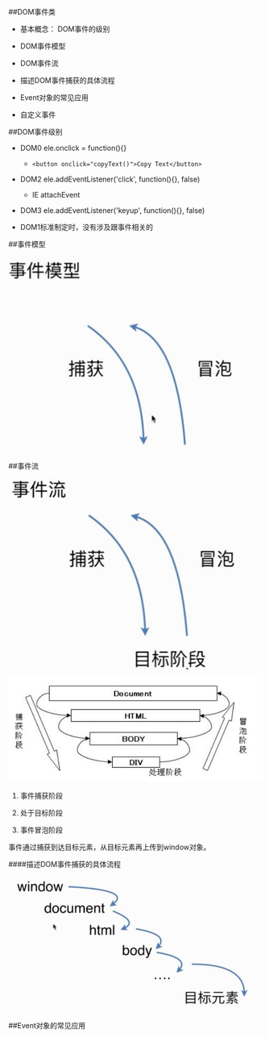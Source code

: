 ##DOM事件类

- 基本概念： DOM事件的级别

- DOM事件模型

- DOM事件流

- 描述DOM事件捕获的具体流程

- Event对象的常见应用

- 自定义事件



##DOM事件级别

- DOM0    ele.onclick = function(){}

    - `<button onclick="copyText()">Copy Text</button>`

- DOM2    ele.addEventListener('click', function(){}, false)

    - IE    attachEvent

- DOM3    ele.addEventListener('keyup', function(){}, false)

- DOM1标准制定时，没有涉及跟事件相关的




##事件模型

![](/assets/360截图20171213150539302.jpg)


##事件流

![](/assets/360截图20171213150933985.jpg)

![](/assets/360截图20171213151535824.jpg)

1. 事件捕获阶段

2. 处于目标阶段

3. 事件冒泡阶段

事件通过捕获到达目标元素，从目标元素再上传到window对象。


####描述DOM事件捕获的具体流程

![](/assets/360截图20171213152228749.jpg)


##Event对象的常见应用









